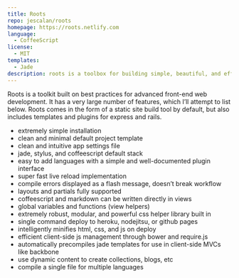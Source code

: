 ```yaml
---
title: Roots
repo: jescalan/roots
homepage: https://roots.netlify.com
language:
  - CoffeeScript
license:
  - MIT
templates:
  - Jade
description: roots is a toolbox for building simple, beautiful, and efficient products for the web.
---
```


Roots is a toolkit built on best practices for advanced front-end web development. It has a very large number of features, which I’ll attempt to list below. Roots comes in the form of a static site build tool by default, but also includes templates and plugins for express and rails.

- extremely simple installation
- clean and minimal default project template
- clean and intuitive app settings file
- jade, stylus, and coffeescript default stack
- easy to add languages with a simple and well-documented plugin interface
- super fast live reload implementation
- compile errors displayed as a flash message, doesn’t break workflow
- layouts and partials fully supported
- coffeescript and markdown can be written directly in views
- global variables and functions (view helpers)
- extremely robust, modular, and powerful css helper library built in
- single command deploy to heroku, nodejitsu, or github pages
- intelligently minifies html, css, and js on deploy
- efficient client-side js management through bower and require.js
- automatically precompiles jade templates for use in client-side MVCs like backbone
- use dynamic content to create collections, blogs, etc
- compile a single file for multiple languages
